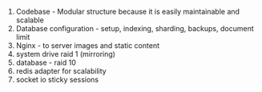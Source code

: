 1. Codebase - Modular structure because it is easily maintainable and scalable
2. Database configuration - setup, indexing, sharding, backups, document limit
3. Nginx - to server images and static content
4. system drive raid 1 (mirroring)
5. database - raid 10
6. redis adapter for scalability
7. socket io sticky sessions
